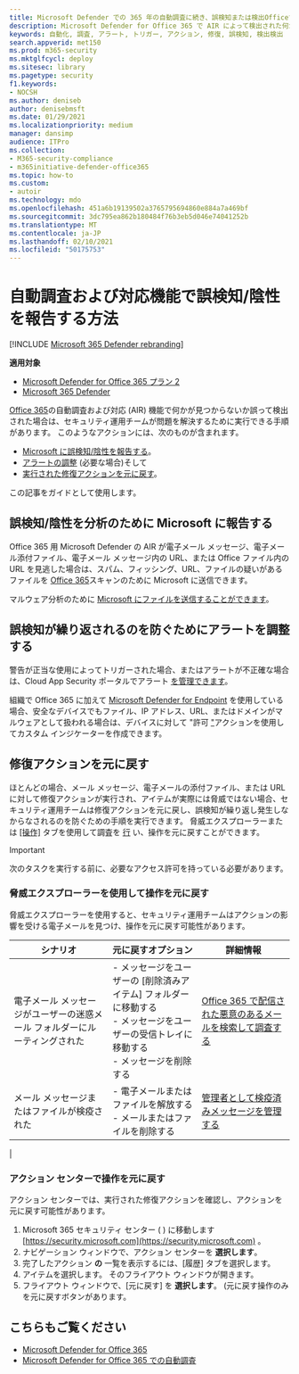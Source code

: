 ```yaml
---
title: Microsoft Defender での 365 年の自動調査に続き、誤検知または検出Officeする方法
description: Microsoft Defender for Office 365 で AIR によって検出された何かが見つからないか、誤って検出されましたか? 分析のために誤検知または検出検出を Microsoft に送信する方法について説明します。
keywords: 自動化, 調査, アラート, トリガー, アクション, 修復, 誤検知, 検出検出
search.appverid: met150
ms.prod: m365-security
ms.mktglfcycl: deploy
ms.sitesec: library
ms.pagetype: security
f1.keywords:
- NOCSH
ms.author: deniseb
author: denisebmsft
ms.date: 01/29/2021
ms.localizationpriority: medium
manager: dansimp
audience: ITPro
ms.collection:
- M365-security-compliance
- m365initiative-defender-office365
ms.topic: how-to
ms.custom:
- autoir
ms.technology: mdo
ms.openlocfilehash: 451a6b19139502a3765795694860e884a7a469bf
ms.sourcegitcommit: 3dc795ea862b180484f76b3eb5d046e74041252b
ms.translationtype: MT
ms.contentlocale: ja-JP
ms.lasthandoff: 02/10/2021
ms.locfileid: "50175753"
---
```

# <a name="how-to-report-false-positivesnegatives-in-automated-investigation-and-response-capabilities"></a>自動調査および対応機能で誤検知/陰性を報告する方法

[!INCLUDE [Microsoft 365 Defender rebranding](../includes/microsoft-defender-for-office.md)]

**適用対象**
- [Microsoft Defender for Office 365 プラン 2](https://go.microsoft.com/fwlink/?linkid=2148715)
- [Microsoft 365 Defender](https://go.microsoft.com/fwlink/?linkid=2118804)

[Office 365](automated-investigation-response-office.md)の自動調査および対応 (AIR) 機能で何かが見つからないか誤って検出された場合は、セキュリティ運用チームが問題を解決するために実行できる手順があります。 このようなアクションには、次のものが含まれます。

- [Microsoft に誤検知/陰性を報告する](#report-a-false-positivenegative-to-microsoft-for-analysis)。
- [アラートの調整](#adjust-an-alert-to-prevent-false-positives-from-recurring) (必要な場合)そして
- [実行された修復アクションを元に戻す](#undo-a-remediation-action)。

この記事をガイドとして使用します。

## <a name="report-a-false-positivenegative-to-microsoft-for-analysis"></a>誤検知/陰性を分析のために Microsoft に報告する

Office 365 用 Microsoft Defender の AIR が電子メール メッセージ、電子メール添付ファイル、電子メール メッセージ内の URL、または Office ファイル内の URL を見逃した場合は、スパム、フィッシング、URL、ファイルの疑いがあるファイルを [Office 365](admin-submission.md)スキャンのために Microsoft に送信できます。

マルウェア分析のために [Microsoft にファイルを送信することができます](https://www.microsoft.com/wdsi/filesubmission)。

## <a name="adjust-an-alert-to-prevent-false-positives-from-recurring"></a>誤検知が繰り返されるのを防ぐためにアラートを調整する

警告が正当な使用によってトリガーされた場合、またはアラートが不正確な場合は、Cloud App Security ポータルでアラート [を管理できます](https://docs.microsoft.com/cloud-app-security/managing-alerts)。

組織で Office 365 に加えて [Microsoft Defender for Endpoint](https://docs.microsoft.com/windows/security/threat-protection) を使用している場合、安全なデバイスでもファイル、IP アドレス、URL、またはドメインがマルウェアとして扱われる場合は、デバイスに対して "許可 ["](https://docs.microsoft.com/windows/security/threat-protection/microsoft-defender-atp/manage-indicators)アクションを使用してカスタム インジケーターを作成できます。

## <a name="undo-a-remediation-action"></a>修復アクションを元に戻す

ほとんどの場合、メール メッセージ、電子メールの添付ファイル、または URL に対して修復アクションが実行され、アイテムが実際には脅威ではない場合、セキュリティ運用チームは修復アクションを元に戻し、誤検知が繰り返し発生しなからなされるのを防ぐための手順を実行できます。 脅威エクスプローラーまたは [ [操作]](#undo-an-action-using-threat-explorer) タブを使用して調査を [行](#undo-an-action-in-the-action-center) い、操作を元に戻すことができます。

> [!IMPORTANT]
> 次のタスクを実行する前に、必要なアクセス許可を持っている必要があります。

### <a name="undo-an-action-using-threat-explorer"></a>脅威エクスプローラーを使用して操作を元に戻す

脅威エクスプローラーを使用すると、セキュリティ運用チームはアクションの影響を受ける電子メールを見つけ、操作を元に戻す可能性があります。

|シナリオ|元に戻すオプション|詳細情報|
|---|---|---|
|電子メール メッセージがユーザーの迷惑メール フォルダーにルーティングされた|- メッセージをユーザーの [削除済みアイテム] フォルダーに移動する<br/>- メッセージをユーザーの受信トレイに移動する<br/>- メッセージを削除する|[Office 365 で配信された悪意のあるメールを検索して調査する](investigate-malicious-email-that-was-delivered.md)|
|メール メッセージまたはファイルが検疫された|- 電子メールまたはファイルを解放する<br/>- メールまたはファイルを削除する|[管理者として検疫済みメッセージを管理する](manage-quarantined-messages-and-files.md)|
|

### <a name="undo-an-action-in-the-action-center"></a>アクション センターで操作を元に戻す

アクション センターでは、実行された修復アクションを確認し、アクションを元に戻す可能性があります。

1. Microsoft 365 セキュリティ センター ( ) に移動します [https://security.microsoft.com](https://security.microsoft.com) 。
2. ナビゲーション ウィンドウで、アクション センターを **選択します**。 
3. 完了したアクション **の** 一覧を表示するには、[履歴] タブを選択します。
4. アイテムを選択します。 そのフライアウト ウィンドウが開きます。 
5. フライアウト ウィンドウで、[元に戻す] を **選択します**。 (元に戻す操作のみを元に戻すボタンがあります。

## <a name="see-also"></a>こちらもご覧ください

- [Microsoft Defender for Office 365](office-365-atp.md)
- [Microsoft Defender for Office 365 での自動調査](office-365-air.md)
